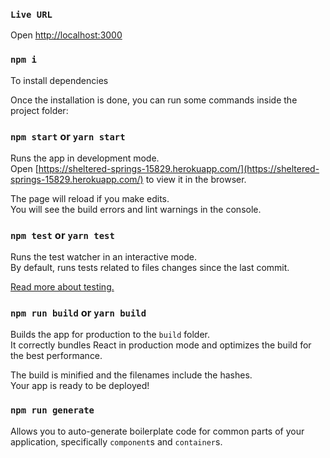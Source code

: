### `Live URL`
Open [http://localhost:3000](http://localhost:3000)
### `npm i`
To install dependencies

Once the installation is done, you can run some commands inside the project folder:

### `npm start` or `yarn start`

Runs the app in development mode.<br>
Open [https://sheltered-springs-15829.herokuapp.com/](https://sheltered-springs-15829.herokuapp.com/) to view it in the browser.

The page will reload if you make edits.<br>
You will see the build errors and lint warnings in the console.

### `npm test` or `yarn test`

Runs the test watcher in an interactive mode.<br>
By default, runs tests related to files changes since the last commit.

[Read more about testing.](https://github.com/facebookincubator/create-react-app/blob/master/packages/react-scripts/template/README.md#running-tests)

### `npm run build` or `yarn build`

Builds the app for production to the `build` folder.<br>
It correctly bundles React in production mode and optimizes the build for the best performance.

The build is minified and the filenames include the hashes.<br>
Your app is ready to be deployed!

### `npm run generate`

Allows you to auto-generate boilerplate code for common parts of your
application, specifically `component`s and `container`s.
